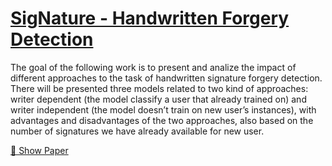 # [SigNature - Handwritten Forgery Detection](http://MarcoPoveromo.github.io/SigNature-Handwritten_Forgery_Detection/docs/AML___Signature_Verification.pdf)
The goal of the following work is to present and analize the impact of
different approaches to the task of handwritten signature forgery detection.
There will be presented three models related to two kind of approaches:
writer dependent (the model classify a user that already trained on) and
writer independent (the model doesn’t train on new user’s instances), with
advantages and disadvantages of the two approaches, also based on the
number of signatures we have already available for new user.

[📄 Show Paper](http://MarcoPoveromo.github.io/SigNature-Handwritten_Forgery_Detection/docs/AML___Signature_Verification.pdf)
